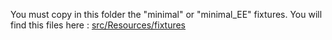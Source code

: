 You must copy in this folder the "minimal" or "minimal_EE" fixtures.
You will find this files here : [src/Resources/fixtures](../../../.../../.../../src/Resources/fixtures)
